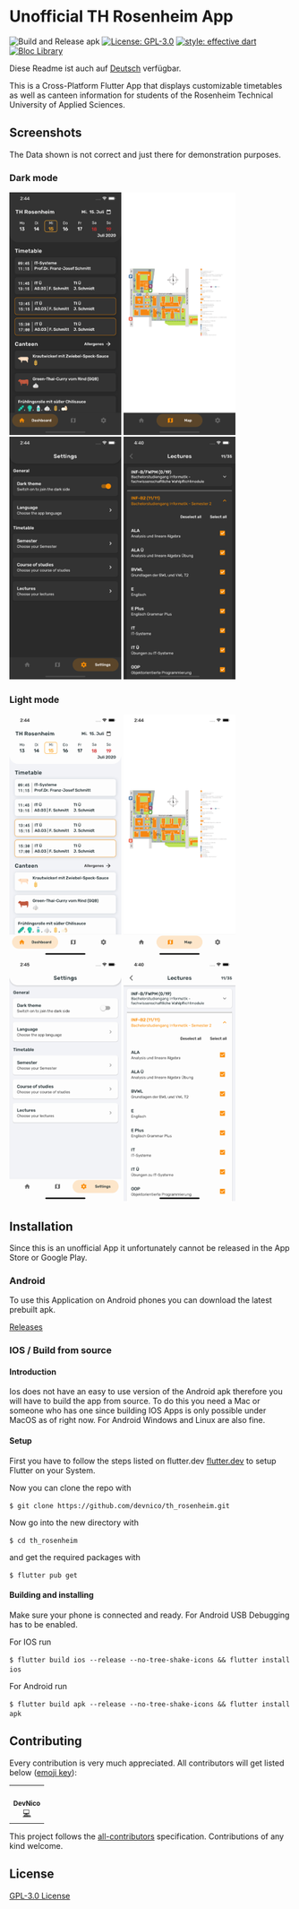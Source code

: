 # Unofficial TH Rosenheim App

![Build and Release apk](https://github.com/DevNico/th_rosenheim/workflows/Build%20and%20Release%20apk/badge.svg)
[![License: GPL-3.0](https://img.shields.io/badge/license-GPL3.0-blue.svg)](LICENSE.md)
[![style: effective dart](https://img.shields.io/badge/style-effective_dart-40c4ff.svg)](https://pub.dev/packages/effective_dart)
<a href="https://github.com/felangel/bloc"><img src="https://tinyurl.com/bloc-library" alt="Bloc Library"></a>

Diese Readme ist auch auf [Deutsch](README_DE.md) verfügbar.

This is a Cross-Platform Flutter App that displays customizable timetables as well as canteen information for students of the Rosenheim Technical University of Applied Sciences.

## Screenshots

The Data shown is not correct and just there for demonstration purposes.

### Dark mode

<p float="left">
<img src="readme/dashboard_en_dark.png" width="200px" />
<img src="readme/map_en_dark.png" width="200px" />
<img src="readme/settings_en_dark.png" width="200px" />
<img src="readme/lectures_en_dark.png" width="200px" />
</p>

### Light mode

<p float="left">
<img src="readme/dashboard_en_light.png" width="200px" />
<img src="readme/map_en_light.png" width="200px" />
<img src="readme/settings_en_light.png" width="200px" />
<img src="readme/lectures_en_light.png" width="200px" />
</p>


## Installation

Since this is an unofficial App it unfortunately cannot be released in the App Store or Google Play.

### Android

To use this Application on Android phones you can download the latest prebuilt apk.

[Releases](https://github.com/DevNico/th_rosenheim/releases/)

### IOS / Build from source

#### Introduction

Ios does not have an easy to use version of the Android apk therefore you will have to build the app from source. To do this you need a Mac or someone who has one since building IOS Apps is only possible under MacOS as of right now. For Android Windows and Linux are also fine.


#### Setup

First you have to follow the steps listed on flutter.dev [flutter.dev](https://flutter.dev/docs/get-started/) to setup Flutter on your System.

Now you can clone the repo with

`$ git clone https://github.com/devnico/th_rosenheim.git`

Now go into the new directory with

`$ cd th_rosenheim`

and get the required packages with

`$ flutter pub get`

#### Building and installing

Make sure your phone is connected and ready. For Android USB Debugging has to be enabled.

For IOS run

`$ flutter build ios --release --no-tree-shake-icons && flutter install ios`

For Android run

`$ flutter build apk --release --no-tree-shake-icons && flutter install apk`

## Contributing

Every contribution is very much appreciated. All contributors will get listed below ([emoji key](https://allcontributors.org/docs/en/emoji-key)):

<!-- ALL-CONTRIBUTORS-LIST:START - Do not remove or modify this section -->
<!-- prettier-ignore-start -->
<!-- markdownlint-disable -->
<table>
    <tr>
    <td align="center"><a href="https://github.com/DevNico"><img src="https://avatars2.githubusercontent.com/u/24965872?v=4" width="100px;" alt=""/><br /><sub><b>DevNico</b></sub></a><br /><a href="https://github.com/devnico/th_rosenheim/commits?author=devnico" title="Code">💻</a></td>
    </tr>
</table>
<!-- markdownlint-enable -->
<!-- prettier-ignore-end -->
<!-- ALL-CONTRIBUTORS-LIST:END -->

This project follows the [all-contributors](https://allcontributors.org/docs/en/overview) specification. Contributions of any kind welcome.

## License

[GPL-3.0 License](LICENSE.md)
